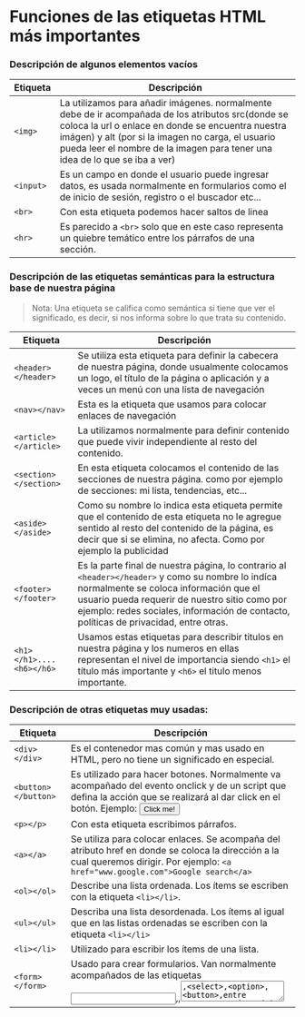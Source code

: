 # Funciones de las etiquetas HTML más importantes

### Descripción de algunos elementos vacíos

| Etiqueta      | Descripción                                                                                                                                                                                                                                                                                 |
| ------------- | ------------------------------------------------------------------------------------------------------------------------------------------------------------------------------------------------------------------------------------------------------------------------------------------- |
| ```<img>```   | La utilizamos para añadir imágenes. normalmente debe de ir acompañada de los atributos src(donde se coloca la url o enlace en donde se encuentra nuestra imágen) y alt (por si la imagen no carga, el usuario pueda leer el nombre de la imagen para tener una idea de lo que se iba a ver) |
| ```<input>``` | Es un campo en donde el usuario puede ingresar datos, es usada normalmente en formularios como el de inicio de sesión, registro o el buscador etc...                                                                                                                                        |
| ```<br>```    | Con esta etiqueta podemos hacer saltos de linea                                                                                                                                                                                                                                             |
| ```<hr>```    | Es parecido a ```<br>``` solo que en este caso representa un quiebre temático entre los párrafos de una sección.                                                                                                                                                                                                                                                                             | 

### Descripción de las etiquetas semánticas para la estructura base de nuestra página
> Nota: Una etiqueta se califica como semántica si tiene que ver el significado, es decir, si nos informa sobre lo que trata su contenido.

| Etiqueta                      | Descripción                                                                                                                                                                                                                                                                               |
| ----------------------------- | ----------------------------------------------------------------------------------------------------------------------------------------------------------------------------------------------------------------------------------------------------------------------------------------- |
| ```<header></header> ```      | Se utiliza esta etiqueta para definir la cabecera de nuestra página, donde usualmente colocamos un logo, el título de la página o aplicación y a veces un menú con una lista de navegación                                                                                                |
| ```<nav></nav> ```            | Esta es la etiqueta que usamos para colocar enlaces de navegación                                                                                                                                                                                                                         |
| ```<article></article> ```    | La utilizamos normalmente para definir contenido que puede vivir independiente al resto del contenido.                                                                                                                                                                                    |
| ```<section></section> ```    | En esta etiqueta colocamos el contenido de las secciones de nuestra página. como por ejemplo de secciones: mi lista, tendencias, etc...                                                                                                                                                   |
| ```<aside></aside> ```        | Como su nombre lo indica esta etiqueta permite que el contenido de esta etiqueta no le agregue sentido al resto del contenido de la página, es decir que si se elimina, no afecta. Como por ejemplo la publicidad                                                                         |
| ```<footer></footer> ```      | Es la parte final de nuestra página, lo contrario al ```<header></header>``` y como su nombre lo indíca normalmente se coloca información que el usuario pueda requerir de nuestro sitio como por ejemplo: redes sociales, información de contacto, políticas de privacidad, entre otras. |
| ```<h1></h1>....<h6></h6> ``` | Usamos estas etiquetas para describir titulos en nuestra página y los numeros en ellas representan el nivel de importancia siendo ```<h1>``` el título más importante y ```<h6>``` el titulo menos importante.                                                                            | 

### Descripción de otras etiquetas muy usadas:

| Etiqueta                 | Descripción                                                                                                                                                                                                 |
| ------------------------ | ----------------------------------------------------------------------------------------------------------------------------------------------------------------------------------------------------------- |
| ```<div></div> ```       | Es el contenedor mas común y mas usado en HTML, pero no tiene un significado en especial.                                                                                                                   |
| ```<button></button> ``` | Es utilizado para hacer botones. Normalmente va acompañado del evento onclick y de un script que defina la acción que se realizará al dar click en el botón. Ejemplo: <button onclick="">Click me!</button> |
| ```<p></p> ```           | Con esta etiqueta escribimos párrafos.                                                                                                                                                                      |
| ```<a></a> ```           | Se utiliza para colocar enlaces. Se acompaña del atributo href en donde se coloca la dirección a la cual queremos dirigir. Por ejemplo: ```<a href="www.google.com">Google search</a>```                    |
| ```<ol></ol> ```         | Describe una lista ordenada. Los ítems se escriben con la etiqueta ```<li></li>```.                                                                                                                         |
| ```<ul></ul> ```         | Describa una lista desordenada. Los ítems al igual que en las listas ordenadas se escriben con la etiqueta ```<li></li>```                                                                                  |
| ```<li></li> ```         | Utilizado para escribir los ítems de una lista.                                                                                                                                                             |
| ```<form></form> ```     | Usado para crear formularios. Van normalmente acompañados de las etiquetas <input>,<label>,<textarea>,<select>,<option>,<button>,entre otros. y aquí te dejo esta documentación para leer un poco más al respecto de esta etiqueta: [leer más](https://www.w3schools.com/tags/tag_formasp                                                                                                                                                                                                           |
